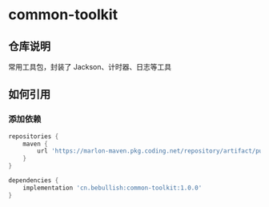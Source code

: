 # common-toolkit

## 仓库说明
常用工具包，封装了 Jackson、计时器、日志等工具

## 如何引用

### 添加依赖
```groovy
repositories {
    maven {
        url 'https://marlon-maven.pkg.coding.net/repository/artifact/public/'
    }
}

dependencies {
    implementation 'cn.bebullish:common-toolkit:1.0.0'
}
```